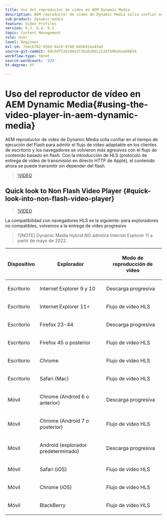 ```yaml
---
title: Uso del reproductor de vídeo en AEM Dynamic Media
description: AEM reproductor de vídeo de Dynamic Media solía confiar en el tiempo de ejecución del Flash para admitir el flujo de vídeo adaptable en los clientes de escritorio y los navegadores se volvieron más agresivos con el flujo de contenido basado en flash. Con la introducción de HLS (protocolo de entrega de vídeo de transmisión en directo HTTP de Apple), el contenido ahora se puede transmitir sin depender del flash.
sub-product: dynamic-media
feature: Video Profiles
version: 6.3, 6.4, 6.5
topic: Content Management
role: User
level: Beginner
exl-id: 7e4cb782-836d-4ec0-97d0-645b91ea43e0
source-git-commit: 68c49f526146e2f2ba626dc2126fb96d4ae09854
workflow-type: tm+mt
source-wordcount: '223'
ht-degree: 6%

---
```


# Uso del reproductor de vídeo en AEM Dynamic Media{#using-the-video-player-in-aem-dynamic-media}

AEM reproductor de vídeo de Dynamic Media solía confiar en el tiempo de ejecución del Flash para admitir el flujo de vídeo adaptable en los clientes de escritorio y los navegadores se volvieron más agresivos con el flujo de contenido basado en flash. Con la introducción de HLS (protocolo de entrega de vídeo de transmisión en directo HTTP de Apple), el contenido ahora se puede transmitir sin depender del flash.

>[!VIDEO](https://video.tv.adobe.com/v/16791/?quality=9&learn=on)

## Quick look to Non Flash Video Player {#quick-look-into-non-flash-video-player}

>[!VIDEO](https://video.tv.adobe.com/v/17429/?quality=9&learn=on)

La compatibilidad con navegadores HLS es la siguiente: para exploradores no compatibles, volvemos a la entrega de vídeo progresivo

>!![NOTE]
Dynamic Media Hybrid NO admitirá Internet Explorer 11 a partir de mayo de 2022.

<table> 
 <thead> 
  <tr> 
   <th> <p>Dispositivo</p> </th>
   <th> <p>Explorador</p> </th>
   <th > <p>Modo de reproducción de vídeo</p> </th>
  </tr>
 </thead>
 <tbody>
  <tr> 
   <td> <p>Escritorio</p> </td>
   <td> <p>Internet Explorer 9 y 10</p> </td>
   <td> <p>Descarga progresiva</p> </td>
  </tr>
  <tr>
   <td> <p>Escritorio</p> </td>
   <td> <p>Internet Explorer 11+</p> </td>
   <td> <p>Flujo de vídeo HLS</p> </td>
  </tr>
  <tr>
   <td> <p>Escritorio</p> </td>
   <td> <p>Firefox 23-44</p> </td>
   <td> <p>Descarga progresiva</p> </td>
  </tr>
  <tr> 
   <td> <p>Escritorio</p> </td>
   <td> <p>Firefox 45 o posterior</p> </td>
   <td> <p>Flujo de vídeo HLS</p> </td>
  </tr>
  <tr> 
   <td> <p>Escritorio</p> </td>
   <td> <p>Chrome</p> </td>
   <td> <p>Flujo de vídeo HLS</p> </td>
  </tr>
  <tr> 
   <td> <p>Escritorio</p> </td>
   <td> <p>Safari (Mac)</p> </td>
   <td> <p>Flujo de vídeo HLS</p> </td>
  </tr>
  <tr> 
   <td> <p>Móvil</p> </td>
   <td> <p>Chrome (Android 6 o anterior)</p> </td>
   <td> <p>Descarga progresiva</p> </td>
  </tr>
  <tr> 
   <td> <p>Móvil</p> </td>
   <td> <p>Chrome (Android 7 o posterior)</p> </td>
   <td> <p>Flujo de vídeo HLS</p> </td>
  </tr>
  <tr> 
   <td> <p>Móvil</p> </td>
   <td> <p>Android (explorador predeterminado)</p> </td>
   <td> <p>Descarga progresiva</p> </td>
  </tr>
  <tr> 
   <td> <p>Móvil</p> </td>
   <td> <p>Safari (iOS)</p> </td>
   <td> <p>Flujo de vídeo HLS</p> </td>
  </tr>
  <tr> 
   <td> <p>Móvil</p> </td>
   <td> <p>Chrome (iOS)</p> </td>
   <td> <p>Flujo de vídeo HLS</p> </td>
  </tr>
  <tr> 
   <td> <p>Móvil</p> </td>
   <td> <p>BlackBerry</p> </td>
   <td> <p>Flujo de vídeo HLS</p> </td>
  </tr>
 </tbody>
</table>
